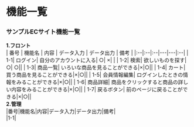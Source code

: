 # 機能一覧
### サンプルECサイト機能一覧
**1.フロント**<br>
 | 番号 | 機能名 | 内容 | データ入力 | データ出力 | 備考 |
 |:--|:--|:--|---|---|:--|
 | 1-1| ログイン|  自分のアカウントに入る| ○| ×| |
 | 1-2| 検索| 欲しいものを探す| ○| ○||
 | 1-3| 商品一覧| いろいな商品を見ることができる|×|○||
 | 1-4| カート| 買う商品を見ることができる|×|○||
 | 1-5| 会員情報編集| ログインしたときの情報をみることができる|×|○||
 | 1-6| 商品詳細| 商品をクリックすると商品の詳しい内容をみることができる|×|○||
 | 1-7| 戻るボタン| 前のページに戻ることができる|×|○||
<br>
**2.管理**<br>
|番号|機能名|内容|データ入力|データ出力|備考|<br>
|1-1|

